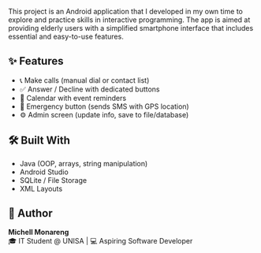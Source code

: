 This project is an Android application that I developed in my own time to explore and practice skills in interactive programming.
The app is aimed at providing elderly users with a simplified smartphone interface that includes essential and easy-to-use features.

## ✨ Features
- 📞 Make calls (manual dial or contact list)
- ✅ Answer / Decline with dedicated buttons
- 📅 Calendar with event reminders
- 🚨 Emergency button (sends SMS with GPS location)
- ⚙️ Admin screen (update info, save to file/database)

## 🛠️ Built With
- Java (OOP, arrays, string manipulation)
- Android Studio
- SQLite / File Storage
- XML Layouts

## 👤 Author
**Michell Monareng**  
🎓 IT Student @ UNISA | 💻 Aspiring Software Developer
